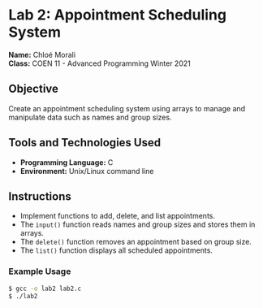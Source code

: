 # Lab 2: Appointment Scheduling System

**Name:** Chloé Morali  
**Class:** COEN 11 - Advanced Programming Winter 2021  

## Objective
Create an appointment scheduling system using arrays to manage and manipulate data such as names and group sizes.

## Tools and Technologies Used
- **Programming Language:** C
- **Environment:** Unix/Linux command line

## Instructions
- Implement functions to add, delete, and list appointments.
- The `input()` function reads names and group sizes and stores them in arrays.
- The `delete()` function removes an appointment based on group size.
- The `list()` function displays all scheduled appointments.

### Example Usage
```bash
$ gcc -o lab2 lab2.c
$ ./lab2

